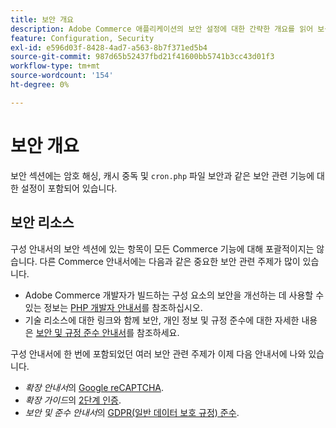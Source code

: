 ```yaml
---
title: 보안 개요
description: Adobe Commerce 애플리케이션의 보안 설정에 대한 간략한 개요를 읽어 보십시오.
feature: Configuration, Security
exl-id: e596d03f-8428-4ad7-a563-8b7f371ed5b4
source-git-commit: 987d65b52437fbd21f41600bb5741b3cc43d01f3
workflow-type: tm+mt
source-wordcount: '154'
ht-degree: 0%

---
```


# 보안 개요

보안 섹션에는 암호 해싱, 캐시 중독 및 `cron.php` 파일 보안과 같은 보안 관련 기능에 대한 설정이 포함되어 있습니다.

## 보안 리소스

구성 안내서의 보안 섹션에 있는 항목이 모든 Commerce 기능에 대해 포괄적이지는 않습니다. 다른 Commerce 안내서에는 다음과 같은 중요한 보안 관련 주제가 많이 있습니다.

- Adobe Commerce 개발자가 빌드하는 구성 요소의 보안을 개선하는 데 사용할 수 있는 정보는 [PHP 개발자 안내서](https://developer.adobe.com/commerce/php/development/security/)를 참조하십시오.
- 기술 리소스에 대한 링크와 함께 보안, 개인 정보 및 규정 준수에 대한 자세한 내용은 [보안 및 규정 준수 안내서](https://experienceleague.adobe.com/ko/docs/commerce-operations/security-and-compliance/overview)를 참조하세요.

구성 안내서에 한 번에 포함되었던 여러 보안 관련 주제가 이제 다음 안내서에 나와 있습니다.

- _확장 안내서_&#x200B;의 [Google reCAPTCHA](https://experienceleague.adobe.com/ko/docs/commerce-admin/systems/security/captcha/security-google-recaptcha).
- _확장 가이드_&#x200B;의 [2단계 인증](https://developer.adobe.com/commerce/testing/functional-testing-framework/two-factor-authentication/).
- _보안 및 준수 안내서_&#x200B;의 [GDPR(일반 데이터 보호 규정) 준수](https://experienceleague.adobe.com/ko/docs/commerce-operations/security-and-compliance/privacy/gdpr).
